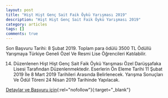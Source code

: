 ```yaml
---
layout: post
title: "Hişt Hişt Genç Sait Faik Öykü Yarışması 2019"
description: "Hişt Hişt Genç Sait Faik Öykü Yarışması 2019"
category: articles
tags: []
comments: true
---
```


Son Başvuru Tarihi: 8 Şubat 2019. Toplam para ödülü 3500 TL
Ödüllü Yarışmaya Türkiye Geneli Özel Ve Resmi Lise Öğrencileri Katılabilir.

14. Düzenlenen Hişt Hişt Genç Sait Faik Öykü Yarışması Özel Darüşşafaka Lisesi Tarafından Düzenlenmektedir. Eserlerin Ön Eleme Tarihi 11 Şubat 2019 İle 8 Mart 2019 Tarihileri Arasında Belirlenecek. Yarışma Sonuçları Ve Ödül Töreni 24 Nisan 2019 Tarihinde Yapılacak.

[Detaylar ve Başvuru için](https://www.guncel-egitim.org/2018-hist-hist-genc-sait-faik-oyku-yarismasi/?utm_source=edebiyatyarismalari.com&utm_medium=affiliate){:rel="nofollow"}{:target="_blank"}